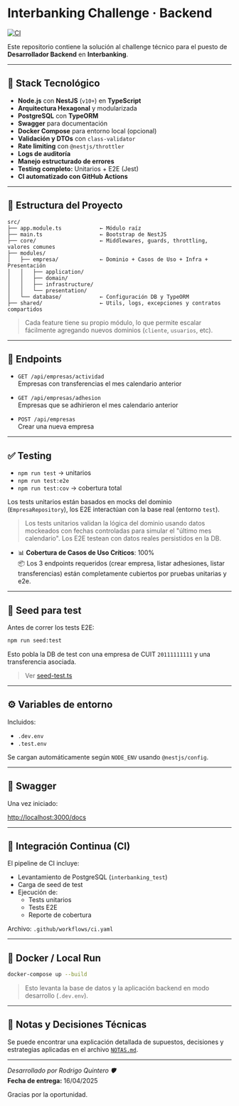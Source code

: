 # Interbanking Challenge · Backend

[![CI](https://github.com/aragornz325/interbanking/actions/workflows/ci.yaml/badge.svg)](https://github.com/aragornz325/interbanking/actions/workflows/ci.yaml)

Este repositorio contiene la solución al challenge técnico para el puesto de **Desarrollador Backend** en **Interbanking**.

---

## 🧠 Stack Tecnológico

- **Node.js** con **NestJS** (`v10+`) en **TypeScript**
- **Arquitectura Hexagonal** y modularizada
- **PostgreSQL** con **TypeORM**
- **Swagger** para documentación
- **Docker Compose** para entorno local (opcional)
- **Validación y DTOs** con `class-validator`
- **Rate limiting** con `@nestjs/throttler`
- **Logs de auditoría**
- **Manejo estructurado de errores**
- **Testing completo:** Unitarios + E2E (Jest)
- **CI automatizado con GitHub Actions**

---

## 📁 Estructura del Proyecto

```
src/
├── app.module.ts            ← Módulo raíz
├── main.ts                  ← Bootstrap de NestJS
├── core/                    ← Middlewares, guards, throttling, valores comunes
├── modules/
│   ├── empresa/             ← Dominio + Casos de Uso + Infra + Presentación
│   │   ├── application/
│   │   ├── domain/
│   │   ├── infrastructure/
│   │   └── presentation/
│   └── database/            ← Configuración DB y TypeORM
├── shared/                  ← Utils, logs, excepciones y contratos compartidos
```

> Cada feature tiene su propio módulo, lo que permite escalar fácilmente agregando nuevos dominios (`cliente`, `usuarios`, etc).

---

## 📌 Endpoints

- `GET /api/empresas/actividad`  
  Empresas con transferencias el mes calendario anterior

- `GET /api/empresas/adhesion`  
  Empresas que se adhirieron el mes calendario anterior

- `POST /api/empresas`  
  Crear una nueva empresa

---

## ✅ Testing

- `npm run test` → unitarios
- `npm run test:e2e`
- `npm run test:cov` → cobertura total

Los tests unitarios están basados en mocks del dominio (`EmpresaRepository`), los E2E interactúan con la base real (entorno `test`).
> Los tests unitarios validan la lógica del dominio usando datos mockeados con fechas controladas para simular el "último mes calendario". Los E2E testean con datos reales persistidos en la DB.

- 📊 **Cobertura de Casos de Uso Críticos**: 100%  
📦 Los 3 endpoints requeridos (crear empresa, listar adhesiones, listar transferencias) están completamente cubiertos por pruebas unitarias y e2e.

---

## 🧪 Seed para test

Antes de correr los tests E2E:

```bash
npm run seed:test
```

Esto pobla la DB de test con una empresa de CUIT `20111111111` y una transferencia asociada.

> Ver [seed-test.ts](./seed/seed-test.ts)

---

## ⚙️ Variables de entorno

Incluidos:

- `.dev.env`
- `.test.env`

Se cargan automáticamente según `NODE_ENV` usando `@nestjs/config`.

---

## 🚀 Swagger

Una vez iniciado:

[http://localhost:3000/docs](http://localhost:3000/docs)

---

## 🔄 Integración Continua (CI)

El pipeline de CI incluye:

- Levantamiento de PostgreSQL (`interbanking_test`)
- Carga de seed de test
- Ejecución de:
  - Tests unitarios
  - Tests E2E
  - Reporte de cobertura

Archivo: `.github/workflows/ci.yaml`

---

## 🐳 Docker / Local Run

```bash
docker-compose up --build
```

> Esto levanta la base de datos y la aplicación backend en modo desarrollo (`.dev.env`).

---

## 🧠 Notas y Decisiones Técnicas

Se puede encontrar una explicación detallada de supuestos, decisiones y estrategias aplicadas en el archivo [`NOTAS.md`](./NOTAS.md).

---

_Desarrollado por Rodrigo Quintero 🛡️_  
**Fecha de entrega:** 16/04/2025

Gracias por la oportunidad.
